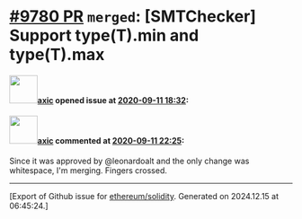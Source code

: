 # [\#9780 PR](https://github.com/ethereum/solidity/pull/9780) `merged`: [SMTChecker] Support type(T).min and type(T).max

#### <img src="https://avatars.githubusercontent.com/u/20340?v=4" width="50">[axic](https://github.com/axic) opened issue at [2020-09-11 18:32](https://github.com/ethereum/solidity/pull/9780):



#### <img src="https://avatars.githubusercontent.com/u/20340?v=4" width="50">[axic](https://github.com/axic) commented at [2020-09-11 22:25](https://github.com/ethereum/solidity/pull/9780#issuecomment-691338014):

Since it was approved by @leonardoalt and the only change was whitespace, I'm merging. Fingers crossed.


-------------------------------------------------------------------------------



[Export of Github issue for [ethereum/solidity](https://github.com/ethereum/solidity). Generated on 2024.12.15 at 06:45:24.]
